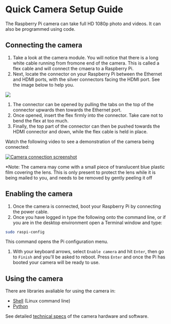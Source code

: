 # Quick Camera Setup Guide

The Raspberry Pi camera can take full HD 1080p photo and videos. It can also be programmed using code. 

## Connecting the camera

1. Take a look at the camera module. You will notice that there is a long white cable running from fromone end of the camera. This is called a flex cable and will connect the cmaera to a Raspberry Pi.
1. Next, locate the connector on your Raspberry Pi between the Ethernet and HDMI ports, with the silver connectors facing the HDMI port. See the image below to help you.

  ![](images/pi-camera-connector.png)

1. The connector can be opened by pulling the tabs on the top of the connector upwards then towards the Ethernet port. 
1. Once opened, insert the flex firmly into the connector. Take care not to bend the flex at too much. 
1. Finally, the top part of the connector can then be pushed towards the HDMI connector and down, while the flex cable is held in place.

Watch the following video to see a demonstration of the camera being connected:

[![Camera connection screenshot](http://img.youtube.com/vi/GImeVqHQzsE/0.jpg)](http://www.youtube.com/watch?v=GImeVqHQzsE)

*Note: The camera may come with a small piece of translucent blue plastic film covering the lens. This is only present to protect the lens while it is being mailed to you, and needs to be removed by gently peeling it off

## Enabling the camera

1. Once the camera is connected, boot your Raspberry Pi by connecting the power cable. 
1. Once you have logged in type the following onto the command line, or if you are in the desktop environment open a Terminal window and type:

  ```bash
  sudo raspi-config
  ```
  This command opens the Pi configuration menu.

1. With your keyboard arrows, select `Enable camera` and hit `Enter`, then go to `Finish` and you'll be asked to reboot. Press `Enter` and once the Pi has booted your camera will be ready to use.

## Using the camera

There are libraries avaliable for using the camera in:

- [Shell](http://www.raspberrypi.org/documentation/usage/camera/raspicam/README.md) (Linux command line)
- [Python](http://www.raspberrypi.org/documentation/usage/camera/python/README.md)

See detailed [technical specs](http://www.raspberrypi.org/documentation/hardware/camera.md) of the camera hardware and software.
